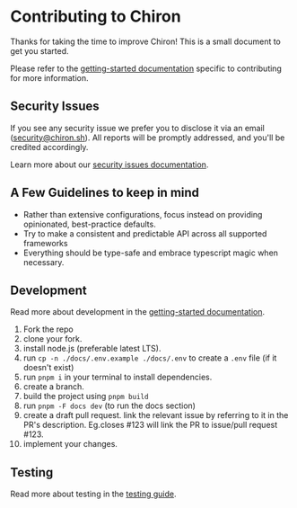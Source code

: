 # Contributing to Chiron

Thanks for taking the time to improve Chiron! This is a small document to get you started.

Please refer to the [getting-started documentation](https://chiron.sh/docs/contribute/getting-started) specific to contributing for more information.

## Security Issues

If you see any security issue we prefer you to disclose it via an email (security@chiron.sh). All reports will be promptly addressed, and you'll be credited accordingly.

Learn more about our [security issues documentation](https://chiron.sh/docs/contribute/security-issues).

## A Few Guidelines to keep in mind

- Rather than extensive configurations, focus instead on providing opinionated, best-practice defaults.
- Try to make a consistent and predictable API across all supported frameworks
- Everything should be type-safe and embrace typescript magic when necessary.

## Development

Read more about development in the [getting-started documentation](https://chiron.sh/docs/contribute/getting-started#development-setup).

1. Fork the repo
2. clone your fork.
3. install node.js (preferable latest LTS).
4. run `cp -n ./docs/.env.example ./docs/.env` to create a `.env` file (if it doesn't exist)
5. run `pnpm i` in your terminal to install dependencies.
6. create a branch.
7. build the project using `pnpm build`
8. run `pnpm -F docs dev` (to run the docs section)
9. create a draft pull request. link the relevant issue by referring to it in the PR's description. Eg.closes #123 will link the PR to issue/pull request #123.
10. implement your changes.

## Testing

Read more about testing in the [testing guide](https://chiron.sh/docs/contribute/testing).
